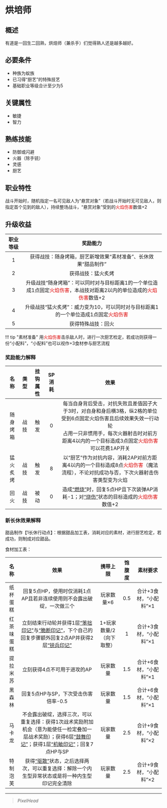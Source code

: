# 烘培师

## 概述

有道是一回生二回熟，烘焙师（兼杀手）们觉得熟人还是越多越好。

## 必要条件

* 种族为蚁族
* 已习得“厨艺”的特殊技艺
* 基础职业等级合计至少为5

## 关键属性

* 敏捷
* 智力

## 熟练技能

* 防御或闪避
* 火器（除手铳）
* 灵感
* 厨艺

## 职业特性

战斗开始时，随机指定一名可见敌人为“悬赏对象”（若战斗开始时无可见敌人，则指定首个见到的敌人），持续整场战斗，“悬赏对象”受到的<font color="#dd0000">火焰伤害</font>数值+2

## 升级收益

职业等级|奖励能力
:--:|:--:
1|获得战技：随身烤箱，厨艺新增效果“素材准备”、长休效果“甜品制作”
2|获得战技：猛火炙烤
3|升级战技“随身烤箱”：可以同时对与目标距离1的一个单位造成1点固定<font color="#dd0000">火焰伤害</font>，本战技对距离2以内的单位造成的<font color="#dd0000">火焰伤害</font>数值+2
4|升级战技“猛火炙烤”：威力变为10，可以同时对与目标距离1的一个单位造成1点固定<font color="#dd0000">火焰伤害</font>
5|获得特殊战技：回火

!!! tip "素材准备"
    用<font color="#dd0000">火焰伤害</font>击杀敌人时，进行一次厨艺检定，若成功则获得一份“小配料”，“小配料”也可以视作+3食材参与厨艺流程

### 奖励能力解释

名称|类型|挂钩属性|SP消耗|效果
:--:|:--:|:--:|:--:|:--:
随身烤箱|战技|触发|0|每当自身背后受击，对抗失败且差值因子大于3时，对自身和身后横3格，纵2格的单位受到6点固定火焰伤害且后续效果失效一行动轮<br>占用一只非惯用手，每次火器射击时对前方距离4以内的一个目标造成3点固定<font color="#dd0000">火焰伤害</font><br>可以花费1AP开关
猛火炙烤|战技|触发|8|以“厨艺”作为对抗内容，消耗2AP对前方距离4以内的一个目标造成8点<font color="#dd0000">火焰伤害</font>（魔法流程），不论对抗成功与否，下次火器射击伤害类型变为火焰
回火|战技|被动|0|造成<a href="../../../../status/normal/#燃烧" target="_blank">“燃烧”</a>时，回复5点HP且下次装弹AP消耗-1；对<a href="../../../../status/normal/#烧伤" target="_blank">“烧伤”</a>状态的目标造成的<font color="#dd0000">火焰伤害</font>数值+2

### 新长休效果解释

甜品制作【1长休行动点】：根据甜品加工表，消耗对应的素材，进行厨艺检定，若成功，则制成对应甜品。

食材加工表：

名称|效果|携带上限|饱腹度|素材要求
:--:|:--:|:--:|:--:|:--:
纸杯蛋糕|回复5点HP，使用时仅消耗1点AP且若非连续使用则不会露出破绽，一次做三个|玩家数量×6|0.5|合计+3食材，“小配料”×1
红茶味蛋糕|立刻结束行动轮并获得1层<a href="../../../../status/mark/#笨拙印记" target="_blank">“笨拙印记”</a>与<a href="../../../../status/mark/#脆断印记" target="_blank">“脆断印记”</a>，下个自己的回复步骤额外回复2点AP并获得2层<a href="../../../../status/mark/#锐兵印记" target="_blank">“锐兵印记”</a>|1+玩家数量/2（向下取整）|1|合计+3食材，“小配料”×1
提拉米苏|立刻获得4点不可用于进攻的AP|玩家数量|1.5|合计+6食材，“小配料”×1
黑森林|回复5点HP与SP，下次受击伤害倍率-0.5|玩家数量|1.5|合计+6食材，“小配料”×1
马卡龙|不会露出破绽，选择三次，可以重复选择：获得1次战术奖励附加机会（意为能使任一检定叠加一层战术奖励）；获得6层<a href="../../../../status/mark/#鼓舞印记" target="_blank">“鼓舞印记”</a>；获得1层<a href="../../../../status/mark/#机敏印记" target="_blank">“机敏印记”</a>；回复7点HP与SP|玩家数量|2.5|合计+9食材，“小配料”×2
特制泡芙|获得<a href="../../../../status/normal/#驱散" target="_blank">“驱散”</a>状态，之后选择两次，可以重复选择：解除一个内生型异常状态或是将一种内生型印记完全清除|玩家数量|2.5|合计+9食材，“小配料”×2

---

> *PixelHead*